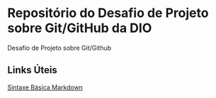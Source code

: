 # Repositório do Desafio de Projeto sobre Git/GitHub da DIO
Desafio de Projeto sobre Git/Github


## Links Úteis
[Sintaxe Básica Markdown](https://www.markdownguide.org/basic-syntax/)
